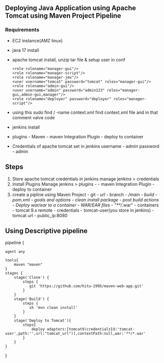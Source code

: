 ## Deploying Java Application using Apache Tomcat using Maven Project Pipeline

### Requirements
  - EC2 instance(AMZ linux)
  - java 17 install
  - apache tomcat install, unzip tar file & setup user in conf

        <role rolename="manager-gui"/>
        <role rolename="manager-script"/>
        <role rolename="manager-jmx"/>
        <user username="tomcat" password="tomcat" roles="manager-gui"/>
        <role rolename="admin-gui"/>
        <user username="admin" password="admin123" roles="manager-gui,admin-gui,manager"/>
        <role rolename="deployer" password="deployer" roles="manager-script"/>


  - using this  sudo find / -name context.xml find context.xml file and in that comment valve code

  - jenkins install
  - plugins - Maven
            - maven Integration Plugin
            - deploy to container
  - Credentials of apache tomcat set in jenkins
      username - admin
      password - admin 
    
## Steps
1. Store apache tomcat credentials in jenkins
   manage jenkins > credentials
2. Install Plugins
   Manage jenkins > plugins - 
            - maven Integration Plugin
            - deploy to container
3. create a pipline using Maven Project
            - git - url
            - branch - */main
            - build - pom.xml
            - goals and options - clean install package
            - post build actions - Deploy war/ear to a container
            - WAR/EAR files - "**/*.war"
            - containers - tomcat 9.x remote
            - credentials - tomcat-user(you store in jenkins)
            - tomcat url - public_ip:8080


## Using Descriptive pipeline 
pipeline {  

    agent any
        
    tools{
        maven "maven"
    }
    stages {
        stage('Clone') {
            steps {
               git 'https://github.com/hitu-1995/maven-web-app.git'
            }
        }
        stage('Build') {
            steps {
               sh 'mvn clean install'
            }
        }
        stage('Deploy to Tomcat'){
            steps{
                deploy adapters:[tomcat9(credentialsId:'tomcat-user',path:'',url:"tomcat_url")],contextPath:null,war:'**/*.war'
            }
        }
    }
}




